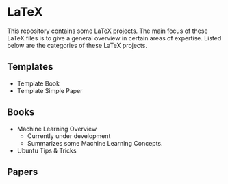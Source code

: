 # LaTeX
This repository contains some LaTeX projects. The main focus of these LaTeX files is to give a general overview in certain areas of expertise. Listed below are the categories of these LaTeX projects.

## Templates
* Template Book
* Template Simple Paper

## Books
* Machine Learning Overview
  * Currently under development
  * Summarizes some Machine Learning Concepts.
* Ubuntu Tips & Tricks

## Papers
